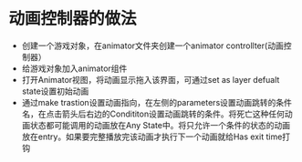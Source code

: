 # 动画控制器的做法
- 创建一个游戏对象，在animator文件夹创建一个animator controllter(动画控制器）
- 给游戏对象加入animator组件
- 打开Animator视图，将动画显示拖入该界面，可通过set as layer defualt state设置初始动画
- 通过make trastion设置动画指向，在左侧的parameters设置动画跳转的条件名，在点击箭头后右边的Condititon设置动画跳转的条件。将死亡这种任何动画状态都可能调用的动画放在Any State中。将只允许一个条件的状态的动画放在entry。如果要完整播放完该动画才执行下一个动画就给Has exit time打钩

